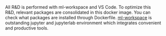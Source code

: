 All R&D is performed with ml-workspace and VS Code. To optimize this R&D, relevant packages are consolidated in this docker image.
You can check what packages are installed through Dockerfile. [ml-workspace](https://github.com/ml-tooling/ml-workspace) is outstanding jupyter and jupyterlab environment which integrates convenient and productive tools.